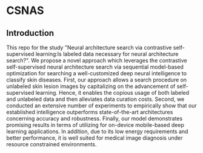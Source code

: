 # CSNAS
## Introduction
This repo for the study "Neural architecture search via contrastive self-supervised learning:Is labeled data necessary for neural architecture search?". We propose a novel approach which leverages the contrastive self-supervised neural architecture search via sequential model-based optimization for searching a well-customized deep neural intelligence to classify skin diseases. First, our approach allows a search procedure on unlabeled skin lesion images by capitalizing on the advancement of self-supervised learning. Hence, it enables the copious usage of both labeled and unlabeled data and then alleviates data curation costs. Second, we conducted an extensive number of experiments to empirically show that our established intelligence outperforms state-of-the-art architectures concerning accuracy and robustness. Finally, our model demonstrates promising results in terms of utilizing for on-device mobile-based deep learning applications. In addition, due to its low energy requirements and better performance, it is well suited for medical image diagnosis under resource constrained environments.
